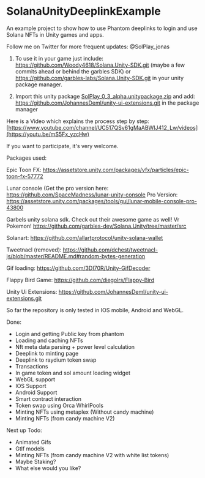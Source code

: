 # SolanaUnityDeeplinkExample
An example project to show how to use Phantom deeplinks to login and use Solana NFTs in Unity games and apps.

Follow me on Twitter for more frequent updates: @SolPlay_jonas

1) To use it in your game just include: 
https://github.com/Woody4618/Solana.Unity-SDK.git (maybe a few commits ahead or behind the garbles SDK) 
or 
https://github.com/garbles-labs/Solana.Unity-SDK.git
in your unity package manager.

2) Import this unity package 
[SolPlay_0_3_alpha.unitypackage.zip](https://github.com/Woody4618/SolanaUnityDeeplinkExample/files/9846922/SolPlay_0_3_alpha.unitypackage.zip)
and add: https://github.com/JohannesDeml/unity-ui-extensions.git
in the package manager

Here is a Video which explains the process step by step: 
[https://www.youtube.com/channel/UC517QSv61gMaABWIJ412_Lw/videos](https://youtu.be/mS5Fx_yzcHw)


If you want to participate, it's very welcome.


Packages used: 

Epic Toon FX:
https://assetstore.unity.com/packages/vfx/particles/epic-toon-fx-57772

Lunar console (Get the pro version here: 
https://github.com/SpaceMadness/lunar-unity-console
Pro Version: https://assetstore.unity.com/packages/tools/gui/lunar-mobile-console-pro-43800

Garbels unity solana sdk. Check out their awesome game as well! Vr Pokemon! 
https://github.com/garbles-dev/Solana.Unity/tree/master/src

Solanart:
https://github.com/allartprotocol/unity-solana-wallet

Tweetnacl (removed):
https://github.com/dchest/tweetnacl-js/blob/master/README.md#random-bytes-generation

Gif loading:
https://github.com/3DI70R/Unity-GifDecoder

Flappy Bird Game: 
https://github.com/diegolrs/Flappy-Bird

Unity Ui Extensions:
https://github.com/JohannesDeml/unity-ui-extensions.git

So far the repository is only tested in IOS mobile, Android and WebGL.

Done:
- Login and getting Public key from phantom
- Loading and caching NFTs
- Nft meta data parsing + power level calculation
- Deeplink to minting page
- Deeplink to raydium token swap
- Transactions
- In game token and sol amount loading widget
- WebGL support 
- IOS Support 
- Android Support
- Smart contract interaction
- Token swap using Orca WhirlPools
- Minting NFTs using metaplex (Without candy machine)
- Minting NFTs (from candy machine V2)

Next up Todo: 

- Animated Gifs
- Gtlf models 
- Minting NFTs (from candy machine V2 with white list tokens)
- Maybe Staking? 
- What else would you like?  



